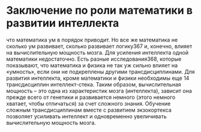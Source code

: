# Заключение по роли математики в развитии интеллекта

что математика ум в порядок приводит.
Но все же математика не сколько ум развивает, сколько развивает логику367 и, конечно, влияет на вычислительную мощность мозга. Для усиления интеллекта одной математики недостаточно. Есть разные исследования368, которые показывают, что математика и физика не так уж сильно влияет на «умность», если они не подкреплены другими трансдисциплинами. Для развития интеллекта, кроме математики и физики необходимы еще 14 трансдисциплин интеллект-стека.
Таким образом, вычислительная мощность – это одна из характеристик мозга (интеллекта), зависит она прежде всего от генетики и развивается немного (этого немного хватает, чтобы отличаться) за счет сложного знания. Обучение сложным трансдисциплинам вместе с развитием экзокортекса позволяет усиливать интеллект и одновременно увеличивать вычислительную мощность мозга.
